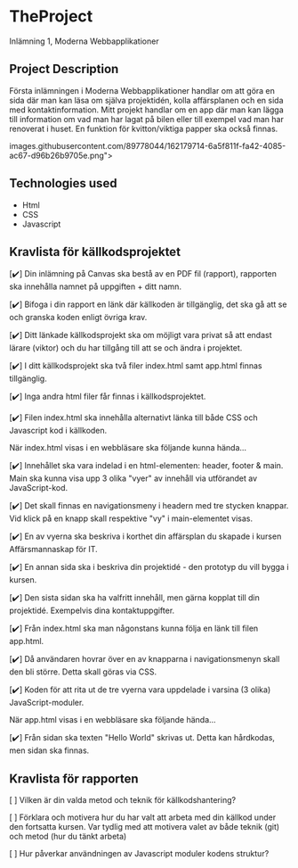 # TheProject
Inlämning 1, Moderna Webbapplikationer

## Project Description
Första inlämningen i Moderna Webbapplikationer handlar om att göra en sida där man kan läsa om själva projektidén, kolla affärsplanen och en sida med kontaktinformation. Mitt projekt handlar om en app där man kan lägga till information om vad man har lagat på bilen eller till exempel vad man har renoverat i huset. En funktion för kvitton/viktiga papper ska också finnas.

images.githubusercontent.com/89778044/162179714-6a5f811f-fa42-4085-ac67-d96b26b9705e.png">

## Technologies used
- Html
- CSS
- Javascript

## Kravlista för källkodsprojektet

[:heavy_check_mark:] Din inlämning på Canvas ska bestå av en PDF fil (rapport), rapporten ska innehålla namnet på uppgiften + ditt namn.	

[:heavy_check_mark:] Bifoga i din rapport en länk där källkoden är tillgänglig, det ska gå att se och granska koden enligt övriga krav.

[:heavy_check_mark:] Ditt länkade källkodsprojekt ska om möjligt vara privat så att endast lärare (viktor) och du har tillgång till att se och ändra i projektet.

[:heavy_check_mark:] I ditt källkodsprojekt ska två filer index.html samt app.html finnas tillgänglig.

[:heavy_check_mark:] Inga andra html filer får finnas i källkodsprojektet.

[:heavy_check_mark:] Filen index.html ska innehålla alternativt länka till både CSS och Javascript kod i källkoden.
 

När index.html visas i en webbläsare ska följande kunna hända...

[:heavy_check_mark:] Innehållet ska vara indelad i en html-elementen: header, footer & main. Main ska kunna visa upp 3 olika "vyer" av innehåll via utförandet av JavaScript-kod.

[:heavy_check_mark:] Det skall finnas en navigationsmeny i headern med tre stycken knappar. Vid klick på en knapp skall respektive "vy" i main-elementet visas. 

[:heavy_check_mark:] En av vyerna ska beskriva i korthet din affärsplan du skapade i kursen Affärsmannaskap för IT.

[:heavy_check_mark:] En annan sida ska i beskriva din projektidé - den prototyp du vill bygga i kursen.

[:heavy_check_mark:] Den sista sidan ska ha valfritt innehåll, men gärna kopplat till din projektidé. Exempelvis dina kontaktuppgifter.

[:heavy_check_mark:] Från index.html ska man någonstans kunna följa en länk till filen app.html.

[:heavy_check_mark:] Då användaren hovrar över en av knapparna i navigationsmenyn skall den bli större. Detta skall göras via CSS.

[:heavy_check_mark:] Koden för att rita ut de tre vyerna vara uppdelade i varsina (3 olika) JavaScript-moduler.
 

När app.html visas i en webbläsare ska följande hända...

[:heavy_check_mark:] Från sidan ska texten "Hello World" skrivas ut. Detta kan hårdkodas, men sidan ska finnas.
 
## Kravlista för rapporten

[ ] Vilken är din valda metod och teknik för källkodshantering?

[ ] Förklara och motivera hur du har valt att arbeta med din källkod under den fortsatta kursen. Var tydlig med att motivera valet av både teknik (git) och metod (hur du tänkt arbeta)

[ ] Hur påverkar användningen av Javascript moduler kodens struktur?
